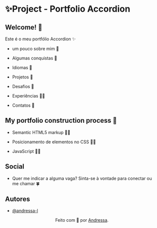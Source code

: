 # ✨Project - Portfolio Accordion

## Welcome! 👋

Este é o meu portfólio Accordion ✨ 

 - um pouco sobre mim 💚
 
 - Algumas conquistas 🚀

 - Idiomas 📔

 - Projetos 🔗

 - Desafios 🎈

 - Experiências 👩‍💻

 - Contatos 👾

## My portfolio construction process 🚀

- Semantic HTML5 markup 👩‍💻

- Posicionamento de elementos no CSS 👩‍💻

- JavaScript 👩‍💻

## Social

- Quer me indicar a alguma vaga? Sinta-se à vontade para conectar ou me chamar 🍀

## Autores

- [@andressa-l](https://www.github.com/andressa-l)


<div align="center">Feito com 💜 por <a href="https://github.com/andressa-l">Andressa</a>.</div>
<br />